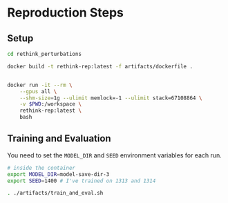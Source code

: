 
# Reproduction Steps


## Setup
```bash
cd rethink_perturbations

docker build -t rethink-rep:latest -f artifacts/dockerfile .

```


```bash

docker run -it --rm \
    --gpus all \
    --shm-size=1g --ulimit memlock=-1 --ulimit stack=67108864 \
    -v $PWD:/workspace \
    rethink-rep:latest \
    bash

```



## Training and Evaluation

You need to set the `MODEL_DIR` and `SEED` environment variables for each run.
```bash
# inside the container
export MODEL_DIR=model-save-dir-3
export SEED=1400 # I've trained on 1313 and 1314 

. ./artifacts/train_and_eval.sh
```